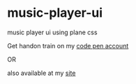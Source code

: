 # music-player-ui
music player ui using plane css


Get handon train on my [code pen account](https://codepen.io/bhargavkadali39/pen/bGrKaYM)

OR

also available at my [site]()
